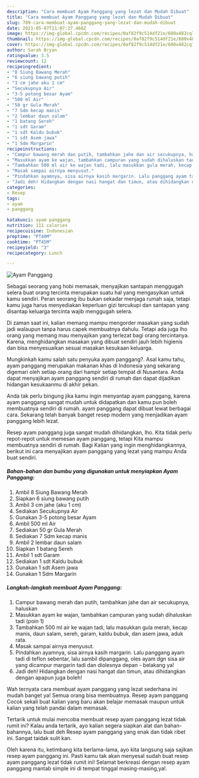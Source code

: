 ```yaml
---
description: "Cara membuat Ayam Panggang yang lezat dan Mudah Dibuat"
title: "Cara membuat Ayam Panggang yang lezat dan Mudah Dibuat"
slug: 789-cara-membuat-ayam-panggang-yang-lezat-dan-mudah-dibuat
date: 2021-05-07T11:07:27.468Z
image: https://img-global.cpcdn.com/recipes/0af82f9c514df21e/680x482cq70/ayam-panggang-foto-resep-utama.jpg
thumbnail: https://img-global.cpcdn.com/recipes/0af82f9c514df21e/680x482cq70/ayam-panggang-foto-resep-utama.jpg
cover: https://img-global.cpcdn.com/recipes/0af82f9c514df21e/680x482cq70/ayam-panggang-foto-resep-utama.jpg
author: Sarah Bryan
ratingvalue: 3.5
reviewcount: 12
recipeingredient:
- "8 Siung Bawang Merah"
- "6 siung bawang putih"
- "3 cm jahe aku 1 cm"
- "Secukupnya Air"
- "3-5 potong besar Ayam"
- "500 ml Air"
- "50 gr Gula Merah"
- "7 Sdm kecap manis"
- "2 lembar daun salam"
- "1 batang Sereh"
- "1 sdt Garam"
- "1 sdt Kaldu bubuk"
- "1 sdt Asem jawa"
- "1 Sdm Margarin"
recipeinstructions:
- "Campur bawang merah dan putih, tambahkan jahe dan air secukupnya, haluskan"
- "Masukkan ayam ke wajan, tambahkan campuran yang sudah dihaluskan tadi (poin 1)"
- "Tambahkan 500 ml air ke wajan tadi, lalu masukkan gula merah, kecap manis, daun salam, sereh, garam, kaldu bubuk, dan asem jawa, aduk rata."
- "Masak sampai airnya menyusut."
- "Pindahkan ayamnya, sisa airnya kasih margarin. Lalu panggang ayam tadi di teflon sebentar, lalu sambil dipanggang, oles ayam dgn sisa air yang dicampur margarin tadi dan diolesnya depan - belakang ya!"
- "Jadi deh! Hidangkan dengan nasi hangat dan timun, atau dihidangkan dengan apapun juga boleh!"
categories:
- Resep
tags:
- ayam
- panggang

katakunci: ayam panggang 
nutrition: 111 calories
recipecuisine: Indonesian
preptime: "PT40M"
cooktime: "PT45M"
recipeyield: "3"
recipecategory: Lunch

---
```



![Ayam Panggang](https://img-global.cpcdn.com/recipes/0af82f9c514df21e/680x482cq70/ayam-panggang-foto-resep-utama.jpg)

Sebagai seorang yang hobi memasak, menyajikan santapan menggugah selera buat orang tercinta merupakan suatu hal yang mengasyikan untuk kamu sendiri. Peran seorang ibu bukan sekadar menjaga rumah saja, tetapi kamu juga harus menyediakan keperluan gizi tercukupi dan santapan yang disantap keluarga tercinta wajib menggugah selera.

Di zaman  saat ini, kalian memang mampu mengorder masakan yang sudah jadi walaupun tanpa harus capek membuatnya dahulu. Tetapi ada juga lho orang yang memang mau menyajikan yang terlezat bagi orang tercintanya. Karena, menghidangkan masakan yang dibuat sendiri jauh lebih higienis dan bisa menyesuaikan sesuai masakan kesukaan keluarga. 



Mungkinkah kamu salah satu penyuka ayam panggang?. Asal kamu tahu, ayam panggang merupakan makanan khas di Indonesia yang sekarang digemari oleh setiap orang dari hampir setiap tempat di Nusantara. Anda dapat menyajikan ayam panggang sendiri di rumah dan dapat dijadikan hidangan kesukaanmu di akhir pekan.

Anda tak perlu bingung jika kamu ingin menyantap ayam panggang, karena ayam panggang sangat mudah untuk didapatkan dan kamu pun boleh membuatnya sendiri di rumah. ayam panggang dapat dibuat lewat berbagai cara. Sekarang telah banyak banget resep modern yang menjadikan ayam panggang lebih lezat.

Resep ayam panggang juga sangat mudah dihidangkan, lho. Kita tidak perlu repot-repot untuk memesan ayam panggang, tetapi Kita mampu membuatnya sendiri di rumah. Bagi Kalian yang ingin menghidangkannya, berikut ini cara menyajikan ayam panggang yang lezat yang mampu Anda buat sendiri.

<!--inarticleads1-->

##### Bahan-bahan dan bumbu yang digunakan untuk menyiapkan Ayam Panggang:

1. Ambil 8 Siung Bawang Merah
1. Siapkan 6 siung bawang putih
1. Ambil 3 cm jahe (aku 1 cm)
1. Sediakan Secukupnya Air
1. Gunakan 3-5 potong besar Ayam
1. Ambil 500 ml Air
1. Sediakan 50 gr Gula Merah
1. Sediakan 7 Sdm kecap manis
1. Ambil 2 lembar daun salam
1. Siapkan 1 batang Sereh
1. Ambil 1 sdt Garam
1. Sediakan 1 sdt Kaldu bubuk
1. Gunakan 1 sdt Asem jawa
1. Gunakan 1 Sdm Margarin




<!--inarticleads2-->

##### Langkah-langkah membuat Ayam Panggang:

1. Campur bawang merah dan putih, tambahkan jahe dan air secukupnya, haluskan
1. Masukkan ayam ke wajan, tambahkan campuran yang sudah dihaluskan tadi (poin 1)
1. Tambahkan 500 ml air ke wajan tadi, lalu masukkan gula merah, kecap manis, daun salam, sereh, garam, kaldu bubuk, dan asem jawa, aduk rata.
1. Masak sampai airnya menyusut.
1. Pindahkan ayamnya, sisa airnya kasih margarin. Lalu panggang ayam tadi di teflon sebentar, lalu sambil dipanggang, oles ayam dgn sisa air yang dicampur margarin tadi dan diolesnya depan - belakang ya!
1. Jadi deh! Hidangkan dengan nasi hangat dan timun, atau dihidangkan dengan apapun juga boleh!




Wah ternyata cara membuat ayam panggang yang lezat sederhana ini mudah banget ya! Semua orang bisa membuatnya. Resep ayam panggang Cocok sekali buat kalian yang baru akan belajar memasak maupun untuk kalian yang telah pandai dalam memasak.

Tertarik untuk mulai mencoba membuat resep ayam panggang lezat tidak rumit ini? Kalau anda tertarik, ayo kalian segera siapkan alat dan bahan-bahannya, lalu buat deh Resep ayam panggang yang enak dan tidak ribet ini. Sangat taidak sulit kan. 

Oleh karena itu, ketimbang kita berlama-lama, ayo kita langsung saja sajikan resep ayam panggang ini. Pasti kamu tak akan menyesal sudah buat resep ayam panggang lezat tidak rumit ini! Selamat berkreasi dengan resep ayam panggang mantab simple ini di tempat tinggal masing-masing,ya!.


